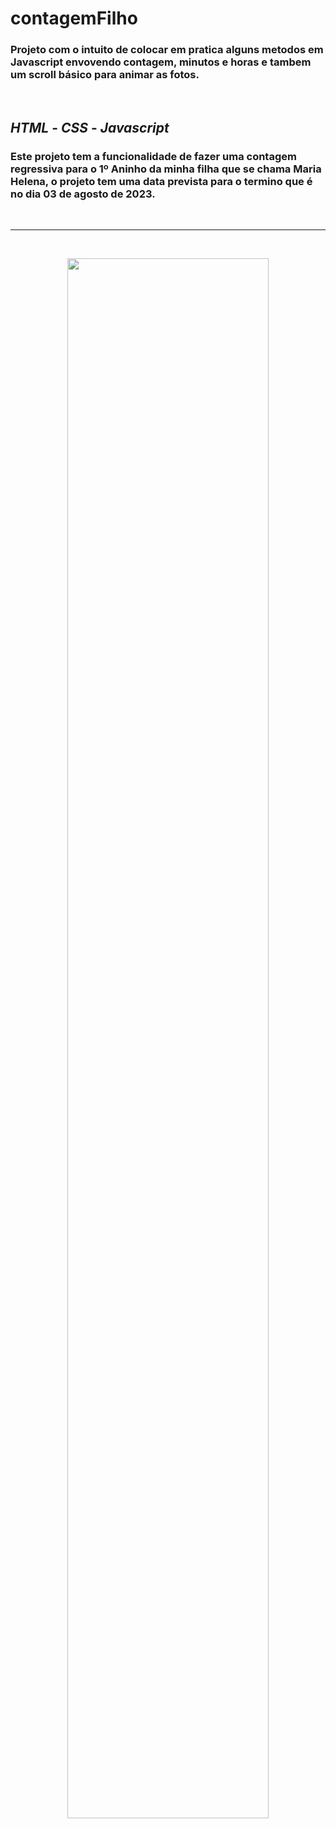 # contagemFilho 

### Projeto com o intuito de colocar em pratica alguns metodos em Javascript envovendo contagem, minutos e horas e tambem um scroll básico para animar as fotos. 

<br/>

##  *HTML* - *CSS* - *Javascript*

### Este projeto tem a funcionalidade de fazer uma contagem regressiva para o 1º Aninho da minha filha que se chama Maria Helena, o projeto tem uma data prevista para o termino que é no dia 03 de agosto de 2023.
<br/>

---

<br />
<p align="center"> <img src="img/illustration.gif"  width ="80%"> </p>
<br />



